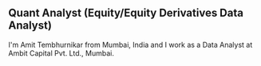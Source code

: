 ## Quant Analyst (Equity/Equity Derivatives Data Analyst)

I'm Amit Tembhurnikar from Mumbai, India and I work as a Data Analyst at Ambit Capital Pvt. Ltd., Mumbai.
